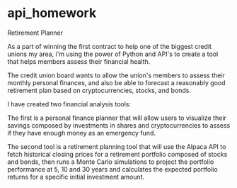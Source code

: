 # api_homework
Retirement Planner

As a part of winning the first contract to help one of the biggest credit unions my area, i'm using the power of Python and API's to create a tool that helps members assess their financial health.

The credit union board wants to allow the union's members to assess their monthly personal finances, and also be able to forecast a reasonably good retirement plan based on cryptocurrencies, stocks, and bonds.

I have created two financial analysis tools:

The first is a personal finance planner that will allow users to visualize their savings composed by investments in shares and cryptocurrencies to assess if they have enough money as an emergency fund.

The second tool is a retirement planning tool that will use the Alpaca API to fetch historical closing prices for a retirement portfolio composed of stocks and bonds, then runs a Monte Carlo simulations to project the portfolio performance at 5, 10 and 30 years and calculates the expected portfolio returns for a specific initial investment amount.
